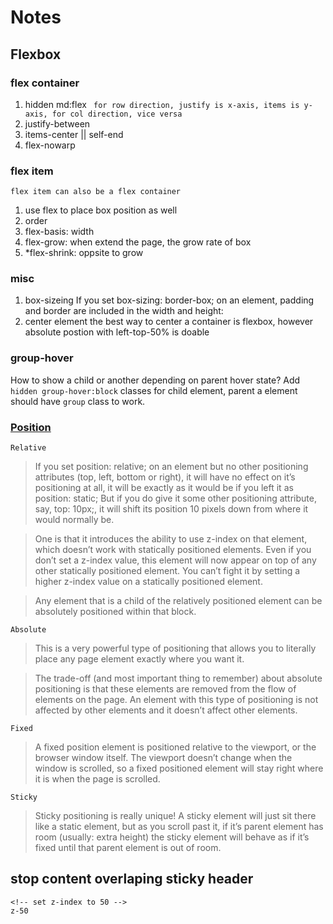 # Notes

## Flexbox

### flex container

1. hidden md:flex
   ` for row direction, justify is x-axis, items is y-axis, for col direction, vice versa`
2. justify-between
3. items-center || self-end
4. flex-nowarp

### flex item

`flex item can also be a flex container`

1. use flex to place box position as well
2. order
3. flex-basis: width
4. flex-grow: when extend the page, the grow rate of box
5. \*flex-shrink: oppsite to grow

### misc

1. box-sizeing
   If you set box-sizing: border-box; on an element, padding and border are included in the width and height:
2. center element
   the best way to center a container is flexbox, however absolute postion with left-top-50% is doable

### group-hover

How to show a child or another depending on parent hover state?
Add `hidden group-hover:block` classes for child element, parent a element should have `group` class to work.

### [Position](https://css-tricks.com/absolute-relative-fixed-positioining-how-do-they-differ/)

`Relative`

> If you set position: relative; on an element but no other positioning attributes (top, left, bottom or right), it will have no effect on it’s positioning at all, it will be exactly as it would be if you left it as position: static; But if you do give it some other positioning attribute, say, top: 10px;, it will shift its position 10 pixels down from where it would normally be.

> One is that it introduces the ability to use z-index on that element, which doesn’t work with statically positioned elements. Even if you don’t set a z-index value, this element will now appear on top of any other statically positioned element. You can’t fight it by setting a higher z-index value on a statically positioned element.

> Any element that is a child of the relatively positioned element can be absolutely positioned within that block.

`Absolute`

> This is a very powerful type of positioning that allows you to literally place any page element exactly where you want it.

> The trade-off (and most important thing to remember) about absolute positioning is that these elements are removed from the flow of elements on the page. An element with this type of positioning is not affected by other elements and it doesn’t affect other elements.

`Fixed`

> A fixed position element is positioned relative to the viewport, or the browser window itself. The viewport doesn’t change when the window is scrolled, so a fixed positioned element will stay right where it is when the page is scrolled.

`Sticky`

> Sticky positioning is really unique! A sticky element will just sit there like a static element, but as you scroll past it, if it’s parent element has room (usually: extra height) the sticky element will behave as if it’s fixed until that parent element is out of room.

## stop content overlaping sticky header
```
<!-- set z-index to 50 -->
z-50
```